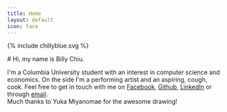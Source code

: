 ```yaml
---
title: Home
layout: default
icon: face
---
```


{% include chillyblue.svg %}
<div class="center-button"><div class="center-button-text" markdown="1">
# Hi, my name is Billy Chiu.

I'm a Columbia University student with an interest in computer science and economics. On the side I'm a performing artist and an aspiring, cough, cook. Feel free to get in touch with me on [Facebook](https://www.facebook.com/billychillybluechiu), [Github](https://github.com/WilliamChiu), [LinkedIn](https://www.linkedin.com/in/william-chiu-2a192033) or through [email](mailto:william@chilly.blue).  
Much thanks to Yuka Miyanomae for the awesome drawing!
</div></div>


